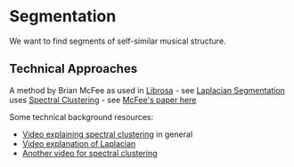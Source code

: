 # Segmentation

We want to find segments of self-similar musical structure.

## Technical Approaches

A method by Brian McFee as used in [Librosa](http://librosa.github.io/librosa/) - see [Laplacian Segmentation](http://librosa.github.io/librosa/auto_examples/plot_segmentation.html#sphx-glr-auto-examples-plot-segmentation-py)
uses [Spectral Clustering]() - see [McFee's paper here](/docs/ismir2014_spectral_segmentation.pdf)

Some technical background resources:

- [Video explaining spectral clustering](https://www.youtube.com/watch?v=P-LEH-AFovE) in general
- [Video explanation of Laplacian](https://www.youtube.com/watch?v=zkgm0i77jQ8)
- [Another video for spectral clustering](https://www.youtube.com/watch?v=jgsJZYGeAz4)
